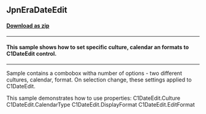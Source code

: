 ## JpnEraDateEdit
#### [Download as zip](https://minhaskamal.github.io/DownGit/#/home?url=https://github.com/GrapeCity/ComponentOne-WinForms-Samples/tree/master/NetFramework\Input\CS\JpnEraDateEdit)
____
#### This sample shows how to set specific culture, calendar an formats to C1DateEdit control.
____
Sample contains a combobox witha number of options - two different cultures, calendar, format. On selection change, these settings applied to C1DateEdit. 

This sample demonstrates how to use properties: C1DateEdit.Culture C1DateEdit.CalendarType C1DateEdit.DisplayFormat C1DateEdit.EditFormat 
